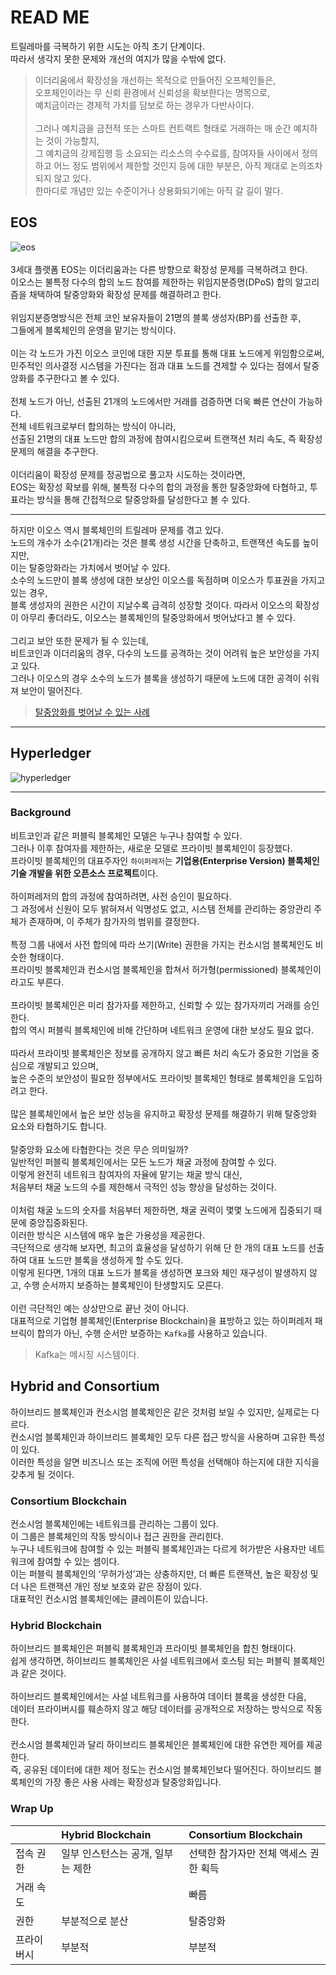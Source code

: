 # READ ME
트릴레마를 극복하기 위한 시도는 아직 초기 단계이다.  
따라서 생각지 못한 문제와 개선의 여지가 많을 수밖에 없다.  

> 이더리움에서 확장성을 개선하는 목적으로 만들어진 오프체인들은,  
> 오프체인이라는 무 신뢰 환경에서 신뢰성을 확보한다는 명목으로,  
> 예치금이라는 경제적 가치를 담보로 하는 경우가 다반사이다.  
> <br>
> 그러나 예치금을 금전적 또는 스마트 컨트랙트 형태로 거래하는 매 순간 예치하는 것이 가능할지,  
> 그 예치금의 강제집행 등 소요되는 리소스의 수수료를, 참여자들 사이에서 정의하고 어느 정도 범위에서 제한할 것인지 등에 대한 부분은, 아직 제대로 논의조차 되지 않고 있다.  
> 한마디로 개념만 있는 수준이거나 상용화되기에는 아직 갈 길이 멀다.  

## EOS
![eos]()  
<br>
3세대 플랫폼 EOS는 이더리움과는 다른 방향으로 확장성 문제를 극복하려고 한다.  
이오스는 불특정 다수의 합의 노드 참여를 제한하는 위임지분증명(DPoS) 합의 알고리즘을 채택하여 탈중앙화와 확장성 문제를 해결하려고 한다.  
<br>
위임지분증명방식은 전체 코인 보유자들이 21명의 블록 생성자(BP)를 선출한 후,  
그들에게 블록체인의 운영을 맡기는 방식이다.  
<br>
이는 각 노드가 가진 이오스 코인에 대한 지분 투표를 통해 대표 노드에게 위임함으로써,  
민주적인 의사결정 시스템을 가진다는 점과 대표 노드를 견제할 수 있다는 점에서 탈중앙화를 추구한다고 볼 수 있다.  
<br>
전체 노드가 아닌, 선출된 21개의 노드에서만 거래를 검증하면 더욱 빠른 연산이 가능하다.  
전체 네트워크로부터 합의하는 방식이 아니라,  
선출된 21명의 대표 노드만 합의 과정에 참여시킴으로써 트랜잭션 처리 속도, 즉 확장성 문제의 해결을 추구한다.  
<br>
이더리움이 확장성 문제를 정공법으로 풀고자 시도하는 것이라면,  
EOS는 확장성 확보를 위해, 불특정 다수의 합의 과정을 통한 탈중앙화에 타협하고, 투표라는 방식을 통해 간접적으로 탈중앙화를 달성한다고 볼 수 있다.  

---

하지만 이오스 역시 블록체인의 트릴레마 문제를 겪고 있다.
<br>
노드의 개수가 소수(21개)라는 것은 블록 생성 시간을 단축하고, 트랜잭션 속도를 높이지만,  
이는 탈중앙화라는 가치에서 벗어날 수 있다.  
소수의 노드만이 블록 생성에 대한 보상인 이오스를 독점하며 이오스가 투표권을 가지고 있는 경우,  
블록 생성자의 권한은 시간이 지날수록 급격히 성장할 것이다.
따라서 이오스의 확장성이 아무리 좋더라도, 이오스는 블록체인의 탈중앙화에서 벗어났다고 볼 수 있다.  
<br>
그리고 보안 또한 문제가 될 수 있는데,  
비트코인과 이더리움의 경우, 다수의 노드를 공격하는 것이 어려워 높은 보안성을 가지고 있다.  
그러나 이오스의 경우 소수의 노드가 블록을 생성하기 때문에 노드에 대한 공격이 쉬워져 보안이 떨어진다.  

> [탈중앙화를 벗어날 수 있는 사례](https://dealsite.co.kr/articles/17675)  

---

## Hyperledger

![hyperledger]()  

---

### Background

비트코인과 같은 퍼블릭 블록체인 모델은 누구나 참여할 수 있다.  
그러나 이후 참여자를 제한하는, 새로운 모델로 프라이빗 블록체인이 등장했다.  
프라이빗 블록체인의 대표주자인 `하이퍼레저`는 **기업용(Enterprise Version) 블록체인 기술 개발을 위한 오픈소스 프로젝트**이다.  
<br>
하이퍼레저의 합의 과정에 참여하려면, 사전 승인이 필요하다.  
그 과정에서 신원이 모두 밝혀져서 익명성도 없고, 시스템 전체를 관리하는 중앙관리 주체가 존재하며, 이 주체가 참가자의 범위를 결정한다.  
<br>
특정 그룹 내에서 사전 합의에 따라 쓰기(Write) 권한을 가지는 컨소시엄 블록체인도 비슷한 형태이다.  
프라이빗 블록체인과 컨소시엄 블록체인을 합쳐서 허가형(permissioned) 블록체인이라고도 부른다.  
<br>
프라이빗 블록체인은 미리 참가자를 제한하고, 신뢰할 수 있는 참가자끼리 거래를 승인한다.  
합의 역시 퍼블릭 블록체인에 비해 간단하며 네트워크 운영에 대한 보상도 필요 없다.  
<br>
따라서 프라이빗 블록체인은 정보를 공개하지 않고 빠른 처리 속도가 중요한 기업을 중심으로 개발되고 있으며,  
높은 수준의 보안성이 필요한 정부에서도 프라이빗 블록체인 형태로 블록체인을 도입하려고 한다.  
<br>
많은 블록체인에서 높은 보안 성능을 유지하고 확장성 문제를 해결하기 위해 탈중앙화 요소와 타협하기도 합니다.  
<br>
탈중앙화 요소에 타협한다는 것은 무슨 의미일까?  
일반적인 퍼블릭 블록체인에서는 모든 노드가 채굴 과정에 참여할 수 있다.  
이렇게 완전히 네트워크 참여자의 자율에 맡기는 채굴 방식 대신,  
처음부터 채굴 노드의 수를 제한해서 극적인 성능 향상을 달성하는 것이다.  
<br>
이처럼 채굴 노드의 숫자를 처음부터 제한하면, 채굴 권력이 몇몇 노드에게 집중되기 때문에 중앙집중화된다.  
이러한 방식은 시스템에 매우 높은 가용성을 제공한다.
<br>
극단적으로 생각해 보자면, 최고의 효율성을 달성하기 위해 단 한 개의 대표 노드를 선출하여 대표 노드만 블록을 생성하게 할 수도 있다.  
이렇게 된다면, 1개의 대표 노드가 블록을 생성하면 포크와 체인 재구성이 발생하지 않고, 수행 순서까지 보증하는 블록체인이 탄생할지도 모른다.  
<br>
이런 극단적인 예는 상상만으로 끝난 것이 아니다.  
대표적으로 기업형 블록체인(Enterprise Blockchain)을 표방하고 있는 하이퍼레저 패브릭이 합의가 아닌, 수행 순서만 보증하는 `Kafka`를 사용하고 있습니다.  

> Kafka는 메시징 시스템이다.  

## Hybrid and Consortium
하이브리드 블록체인과 컨소시엄 블록체인은 같은 것처럼 보일 수 있지만, 실제로는 다르다.  
컨소시엄 블록체인과 하이브리드 블록체인 모두 다른 접근 방식을 사용하며 고유한 특성이 있다.  
이러한 특성을 알면 비즈니스 또는 조직에 어떤 특성을 선택해야 하는지에 대한 지식을 갖추게 될 것이다.  

### Consortium Blockchain
컨소시엄 블록체인에는 네트워크를 관리하는 그룹이 있다.  
이 그룹은 블록체인의 작동 방식이나 접근 권한을 관리힌다.  
누구나 네트워크에 참여할 수 있는 퍼블릭 블록체인과는 다르게 허가받은 사용자만 네트워크에 참여할 수 있는 셈이다. 
<br>
이는 퍼블릭 블록체인의 ‘무허가성’과는 상충하지만, 더 빠른 트랜잭션, 높은 확장성 및 더 나은 트랜잭션 개인 정보 보호와 같은 장점이 있다.  
대표적인 컨소시엄 블록체인에는 클레이튼이 있습니다.

### Hybrid Blockchain
하이브리드 블록체인은 퍼블릭 블록체인과 프라이빗 블록체인을 합친 형태이다.  
쉽게 생각하면, 하이브리드 블록체인은 사설 네트워크에서 호스팅 되는 퍼블릭 블록체인과 같은 것이다.  
<br>
하이브리드 블록체인에서는 사설 네트워크를 사용하여 데이터 블록을 생성한 다음,  
데이터 프라이버시를 훼손하지 않고 해당 데이터를 공개적으로 저장하는 방식으로 작동한다.  
<br>
컨소시엄 블록체인과 달리 하이브리드 블록체인은 블록체인에 대한 유연한 제어를 제공한다.  
즉, 공유된 데이터에 대한 제어 정도는 컨소시엄 블록체인보다 떨어진다.  하이브리드 블록체인의 가장 좋은 사용 사례는 확장성과 탈중앙화입니다.  


### Wrap Up
||**Hybrid Blockchain**|**Consortium Blockchain**|
|:---|:---|:---|
|접속 권한|일부 인스턴스는 공개, 일부는 제한|선택한 참가자만 전체 액세스 권한 획득|
|거래 속도||빠름|빠름|
|권한|부분적으로 분산|탈중앙화|
|프라이버시|부분적|부분적|
